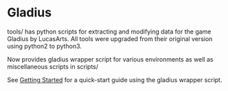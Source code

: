 # Gladius
tools/ has python scripts for extracting and modifying data for the game Gladius by LucasArts. All tools were upgraded from their original version using python2 to python3.

Now provides gladius wrapper script for various environments as well as miscellaneous scripts in scripts/

See [Getting Started](./docs/getting_started.md) for a quick-start guide using the gladius wrapper script.
